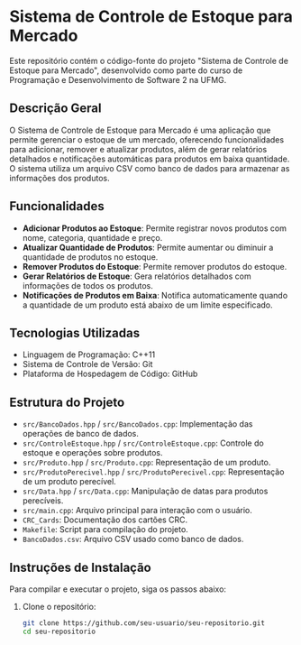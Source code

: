 # Sistema de Controle de Estoque para Mercado

Este repositório contém o código-fonte do projeto "Sistema de Controle de Estoque para Mercado", desenvolvido como parte do curso de Programação e Desenvolvimento de Software 2 na UFMG.

## Descrição Geral
O Sistema de Controle de Estoque para Mercado é uma aplicação que permite gerenciar o estoque de um mercado, oferecendo funcionalidades para adicionar, remover e atualizar produtos, além de gerar relatórios detalhados e notificações automáticas para produtos em baixa quantidade. O sistema utiliza um arquivo CSV como banco de dados para armazenar as informações dos produtos.

## Funcionalidades
- **Adicionar Produtos ao Estoque**: Permite registrar novos produtos com nome, categoria, quantidade e preço.
- **Atualizar Quantidade de Produtos**: Permite aumentar ou diminuir a quantidade de produtos no estoque.
- **Remover Produtos do Estoque**: Permite remover produtos do estoque.
- **Gerar Relatórios de Estoque**: Gera relatórios detalhados com informações de todos os produtos.
- **Notificações de Produtos em Baixa**: Notifica automaticamente quando a quantidade de um produto está abaixo de um limite especificado.

## Tecnologias Utilizadas
- Linguagem de Programação: C++11
- Sistema de Controle de Versão: Git
- Plataforma de Hospedagem de Código: GitHub

## Estrutura do Projeto
- `src/BancoDados.hpp` / `src/BancoDados.cpp`: Implementação das operações de banco de dados.
- `src/ControleEstoque.hpp` / `src/ControleEstoque.cpp`: Controle do estoque e operações sobre produtos.
- `src/Produto.hpp` / `src/Produto.cpp`: Representação de um produto.
- `src/ProdutoPerecivel.hpp` / `src/ProdutoPerecivel.cpp`: Representação de um produto perecível.
- `src/Data.hpp` / `src/Data.cpp`: Manipulação de datas para produtos perecíveis.
- `src/main.cpp`: Arquivo principal para interação com o usuário.
- `CRC_Cards`: Documentação dos cartões CRC.
- `Makefile`: Script para compilação do projeto.
- `BancoDados.csv`: Arquivo CSV usado como banco de dados.

## Instruções de Instalação
Para compilar e executar o projeto, siga os passos abaixo:

1. Clone o repositório:
   ```sh
   git clone https://github.com/seu-usuario/seu-repositorio.git
   cd seu-repositorio
